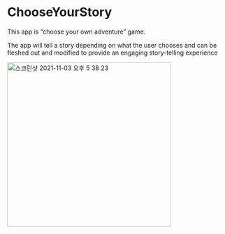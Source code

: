 # ChooseYourStory

This app is “choose your own adventure” game.

The app will tell a story depending on what the user chooses and can be fleshed out and modified to provide an engaging story-telling experience

<img width="375" alt="스크린샷 2021-11-03 오후 5 38 23" src="https://user-images.githubusercontent.com/69520548/142389858-e89a4636-db1b-49ac-a405-512fb758d63a.png">
